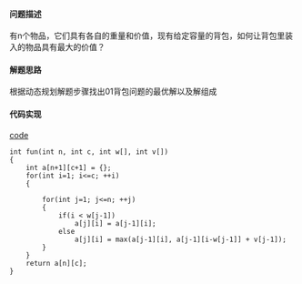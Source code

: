#### 问题描述
有n个物品，它们具有各自的重量和价值，现有给定容量的背包，如何让背包里装入的物品具有最大的价值？

#### 解题思路
根据动态规划解题步骤找出01背包问题的最优解以及解组成

#### 代码实现

[code](/DynamicPrograming/01bag.cpp)

```
int fun(int n, int c, int w[], int v[])
{
	int a[n+1][c+1] = {};
	for(int i=1; i<=c; ++i)
	{
		
		for(int j=1; j<=n; ++j)
		{
			if(i < w[j-1])
				a[j][i] = a[j-1][i];
			else
				a[j][i] = max(a[j-1][i], a[j-1][i-w[j-1]] + v[j-1]);
		}
	}
	return a[n][c];
}
```